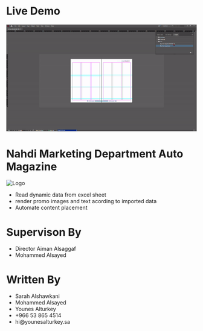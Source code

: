 # Live Demo

![Live Demo](https://github.com/younes-alturkey/nahdi-auto-magazine-script/blob/gh-pages/demo.gif)

# Nahdi Marketing Department Auto Magazine

![Logo](https://github.com/younes-alturkey/nahdi-mobile-rn-algolia/blob/master/nahdi-logo.png)

<ul>
<li>Read dynamic data from excel sheet</li>
<li>render promo images and text acording to imported data</li>
<li>Automate content placement</li>
</ul>

# Supervison By

<ul>
<li>Director Aiman Alsaggaf</li>
<li>Mohammed Alsayed</li>
</ul>

# Written By

<ul>
<li>Sarah Alshawkani</li>
<li>Mohammed Alsayed</li>
<li>Younes Alturkey</li>
<li>+966 53 865 4514</li>
<li>hi@younesalturkey.sa</li>
</ul>
